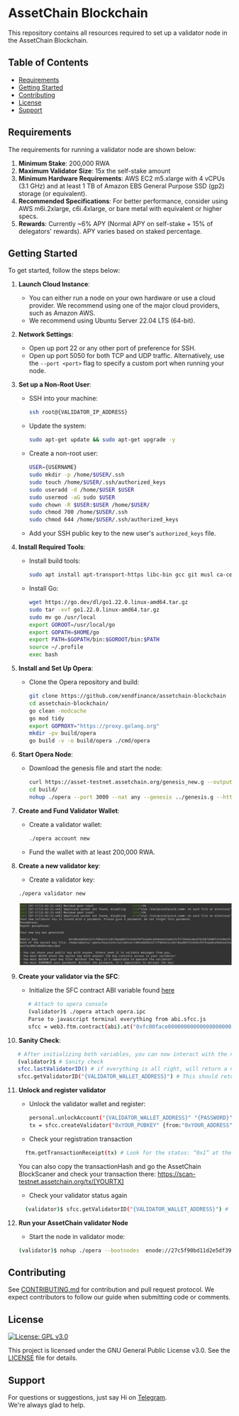 # AssetChain Blockchain

This repository contains all resources required to set up a validator node in the AssetChain Blockchain.

## Table of Contents
- [Requirements](#requirements)
- [Getting Started](#getting-started)
- [Contributing](#contributing)
- [License](#license)
- [Support](#support)

## Requirements

The requirements for running a validator node are shown below:

1. **Minimum Stake**: 200,000 RWA
2. **Maximum Validator Size**: 15x the self-stake amount
3. **Minimum Hardware Requirements**: AWS EC2 m5.xlarge with 4 vCPUs (3.1 GHz) and at least 1 TB of Amazon EBS General Purpose SSD (gp2) storage (or equivalent).
4. **Recommended Specifications**: For better performance, consider using AWS m6i.2xlarge, c6i.4xlarge, or bare metal with equivalent or higher specs.
5. **Rewards**: Currently ~6% APY (Normal APY on self-stake + 15% of delegators' rewards). APY varies based on staked percentage.

## Getting Started

To get started, follow the steps below:

1. **Launch Cloud Instance**:
   - You can either run a node on your own hardware or use a cloud provider. We recommend using one of the major cloud providers, such as Amazon AWS.
   - We recommend using Ubuntu Server 22.04 LTS (64-bit).

2. **Network Settings**:
   - Open up port 22 or any other port of preference for SSH.
   - Open up port 5050 for both TCP and UDP traffic. Alternatively, use the `--port <port>` flag to specify a custom port when running your node.

3. **Set up a Non-Root User**:
   - SSH into your machine:
     ```bash
     ssh root@{VALIDATOR_IP_ADDRESS}
     ```
   - Update the system:
     ```bash
     sudo apt-get update && sudo apt-get upgrade -y
     ```
   - Create a non-root user:
     ```bash
     USER={USERNAME}
     sudo mkdir -p /home/$USER/.ssh
     sudo touch /home/$USER/.ssh/authorized_keys
     sudo useradd -d /home/$USER $USER
     sudo usermod -aG sudo $USER
     sudo chown -R $USER:$USER /home/$USER/
     sudo chmod 700 /home/$USER/.ssh
     sudo chmod 644 /home/$USER/.ssh/authorized_keys
     ```
   - Add your SSH public key to the new user's `authorized_keys` file.

4. **Install Required Tools**:
   - Install build tools:
     ```bash
     sudo apt install apt-transport-https libc-bin gcc git musl ca-certificates curl zsh make unzip build-essential gawk wget bison flex
     ```
   - Install Go:
     ```bash
     wget https://go.dev/dl/go1.22.0.linux-amd64.tar.gz
     sudo tar -xvf go1.22.0.linux-amd64.tar.gz
     sudo mv go /usr/local
     export GOROOT=/usr/local/go
     export GOPATH=$HOME/go
     export PATH=$GOPATH/bin:$GOROOT/bin:$PATH
     source ~/.profile
     exec bash
     ```

5. **Install and Set Up Opera**:
   - Clone the Opera repository and build:
     ```bash
     git clone https://github.com/xendfinance/assetchain-blockchain
     cd assetchain-blockchain/
     go clean -modcache
     go mod tidy
     export GOPROXY="https://proxy.golang.org"
     mkdir -pv build/opera
     go build -v -o build/opera ./cmd/opera
     ```

6. **Start Opera Node**:
   - Download the genesis file and start the node:
     ```bash
     curl https://asset-testnet.assetchain.org/genesis_new.g --output genesis.g
     cd build/
     nohup ./opera --port 3000 --nat any --genesis ../genesis.g --http --http.addr="0.0.0.0" --http.port=4000 --http.corsdomain=* --http.vhosts=* --http.api=ethdebugnetadminweb3personaltxpoolftmdag --bootnodes="enode://27c5f90bd11d2e5df3901c8f893cfcbe0e62c0edfda88170eff43a87eb54c333a1ddce3dc6765eeeccfd37f01e614373e2d0449512735e4a96f528ea53e87ddf@34.147.162.187:3000" > opera.log &
     ```

7. **Create and Fund Validator Wallet**:
   - Create a validator wallet:
     ```bash
     ./opera account new
     ```
   - Fund the wallet with at least 200,000 RWA.

8. **Create a new validator key**:
    - Create a validator key:
     ```bash
     ./opera validator new
     ```
     ![alt text](image.png)

9. **Create your validator via the SFC**:
   - Initialize the SFC contract ABI variable found [here](abi/sfcc.js)
   ```bash
      # Attach to opera console
      (validator)$ ./opera attach opera.ipc
      Parse to javascript terminal everything from abi.sfcc.js
      sfcc = web3.ftm.contract(abi).at("0xfc00face00000000000000000000000000000000")
   ```

10. **Sanity Check**:
    
   ```bash
      # After initializing both variables, you can now interact with the network’s SFC. Enter the following command to check that everything works as expected:
      (validator)$ # Sanity check
      sfcc.lastValidatorID() # if everything is all right, will return a non-zero value
      sfcc.getValidatorID("{VALIDATOR_WALLET_ADDRESS}") # This should return 0, as you are not registered as a validator yet:
   ```

11. **Unlock and register validator**
    - Unlock the validator wallet and register:
      ```bash
      personal.unlockAccount("{VALIDATOR_WALLET_ADDRESS}" "{PASSWORD}" 60)
      tx = sfcc.createValidator("0xYOUR_PUBKEY" {from:"0xYOUR_ADDRESS" value: web3.toWei("200000.0" "ftm")}) # 200000.0 RWA
      ```
    - Check your registration transaction
    ```bash
      ftm.getTransactionReceipt(tx) # Look for the status: “0x1” at the bottom, which means the transaction was successful:
     ```
     You can also copy the transactionHash and go the AssetChain BlockScaner and check your transaction there:
     https://scan-testnet.assetchain.org/tx/[YOURTX]

    - Check your validator status again
    ```bash
      (validator)$ sfcc.getValidatorID("{VALIDATOR_WALLET_ADDRESS}") # It should now return something other than “0”:
    ```


12. **Run your AssetChain validator Node**
    - Start the node in validator mode:
    ```bash
    (validator)$ nohup ./opera --bootnodes  enode://27c5f90bd11d2e5df3901c8f893cfcbe0e62c0edfda88170eff43a87eb54c333a1ddce3dc6765eeeccfd37f01e614373e2d0449512735e4a96f528ea53e87ddf@34.147.162.187:3000 --validator.id ID --validator.pubkey 0xPubkey --validator.password /path/to/password > validator.log &
    ```



## Contributing

See [CONTRIBUTING.md](https://github.com/xendfinance/nodesale/CONTRIBUTING.md) for contribution and pull request protocol. We expect contributors to follow our guide when submitting code or comments.

## License

[![License: GPL v3.0](https://img.shields.io/badge/License-GPL%20v3-blue.svg)](https://www.gnu.org/licenses/gpl-3.0)

This project is licensed under the GNU General Public License v3.0. See the [LICENSE](LICENSE) file for details.

## Support

For questions or suggestions, just say Hi on [Telegram](https://t.me/xendfinancedevs).  
We're always glad to help.
